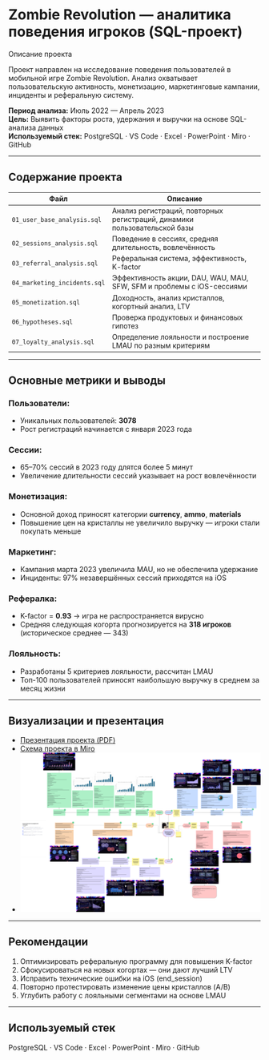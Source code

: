 # Zombie Revolution — аналитика поведения игроков (SQL-проект)

 Описание проекта

Проект направлен на исследование поведения пользователей в мобильной игре Zombie Revolution. Анализ охватывает пользовательскую активность, монетизацию, маркетинговые кампании, инциденты и реферальную систему.

**Период анализа:** Июль 2022 — Апрель 2023  
**Цель:** Выявить факторы роста, удержания и выручки на основе SQL-анализа данных  
**Используемый стек:** PostgreSQL · VS Code · Excel · PowerPoint · Miro · GitHub

---

##  Содержание проекта

| Файл | Описание |
|------|----------|
| `01_user_base_analysis.sql` | Анализ регистраций, повторных регистраций, динамики пользовательской базы |
| `02_sessions_analysis.sql` | Поведение в сессиях, средняя длительность, вовлечённость |
| `03_referral_analysis.sql` | Реферальная система, эффективность, K-factor |
| `04_marketing_incidents.sql` | Эффективность акции, DAU, WAU, MAU, SFW, SFM и проблемы с iOS-сессиями |
| `05_monetization.sql` | Доходность, анализ кристаллов, когортный анализ, LTV |
| `06_hypotheses.sql` | Проверка продуктовых и финансовых гипотез |
| `07_loyalty_analysis.sql` | Определение лояльности и построение LMAU по разным критериям |

---

##  Основные метрики и выводы

###  Пользователи:
- Уникальных пользователей: **3078**
- Рост регистраций начинается с января 2023 года

###  Сессии:
- 65–70% сессий в 2023 году длятся более 5 минут
- Увеличение длительности сессий указывает на рост вовлечённости

### Монетизация:
- Основной доход приносят категории **currency**, **ammo**, **materials**
- Повышение цен на кристаллы не увеличило выручку — игроки стали покупать меньше

### Маркетинг:
- Кампания марта 2023 увеличила MAU, но не обеспечила удержание
- Инциденты: 97% незавершённых сессий приходятся на iOS

### Рефералка:
- K-factor = **0.93** → игра не распространяется вирусно
- Средняя следующая когорта прогнозируется на **318 игроков** (историческое среднее — 343)

### Лояльность:
- Разработаны 5 критериев лояльности, рассчитан LMAU
- Топ-100 пользователей приносят наибольшую выручку в среднем за месяц жизни

---

##  Визуализации и презентация

-  [Презентация проекта (PDF)](presentation/Zombie_revolution.pdf)
-  [Схема проекта в Miro](https://miro.com/app/board/uXjVINthjXI=/?share_link_id=418067126671)
-  ![Miro-структура](screenshots/miro_structure.png)

---

##  Рекомендации

1. Оптимизировать реферальную программу для повышения K-factor
2. Сфокусироваться на новых когортах — они дают лучший LTV
3. Исправить технические ошибки на iOS (end_session)
4. Повторно протестировать изменение цены кристаллов (A/B)
5. Углубить работу с лояльными сегментами на основе LMAU

---

##  Используемый стек

PostgreSQL · VS Code · Excel · PowerPoint · Miro · GitHub

